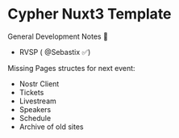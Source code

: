 # Cypher Nuxt3 Template

General Development Notes 🫡

- RVSP ( @Sebastix ✅)


Missing Pages structes for next event:

- Nostr Client
- Tickets
- Livestream 
- Speakers 
- Schedule 
- Archive of old sites